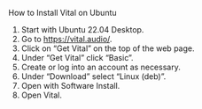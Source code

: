 How to Install Vital on Ubuntu 
1.	Start with Ubuntu 22.04 Desktop.
2.	Go to https://vital.audio/.
3.	Click on “Get Vital” on the top of the web page.
4.	Under “Get Vital” click “Basic”.
5.	Create or log into an account as necessary.
6.	Under “Download” select “Linux (deb)”.
7.	Open with Software Install.
8.	Open Vital.
